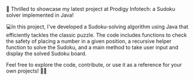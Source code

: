 🌟 Thrilled to showcase my latest project at Prodigy Infotech: a Sudoku solver implemented in Java! 

💻In this project, I've developed a Sudoku-solving algorithm using Java that efficiently tackles the classic puzzle. The code includes functions to check the safety of placing a number in a given position, a recursive helper function to solve the Sudoku, and a main method to take user input and display the solved Sudoku board.

Feel free to explore the code, contribute, or use it as a reference for your own projects! 🔧🚀
